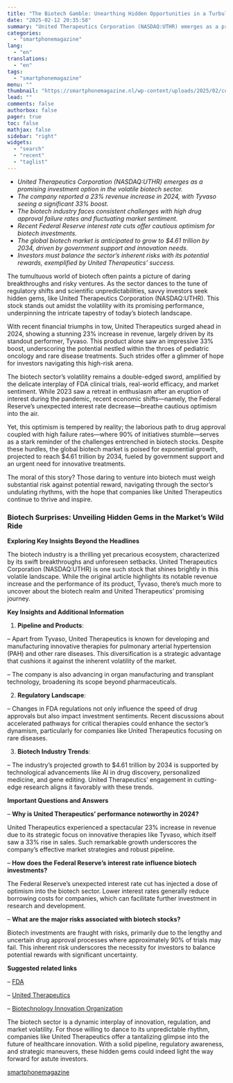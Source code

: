 ```yaml
---
title: "The Biotech Gamble: Unearthing Hidden Opportunities in a Turbulent Market"
date: "2025-02-12 20:35:58"
summary: "United Therapeutics Corporation (NASDAQ:UTHR) emerges as a promising investment option in the volatile biotech sector.The company reported a 23% revenue increase in 2024, with Tyvaso seeing a significant 33% boost.The biotech industry faces consistent challenges with high drug approval failure rates and fluctuating market sentiment.Recent Federal Reserve interest rate cuts..."
categories:
  - "smartphonemagazine"
lang:
  - "en"
translations:
  - "en"
tags:
  - "smartphonemagazine"
menu: ""
thumbnail: "https://smartphonemagazine.nl/wp-content/uploads/2025/02/compressed_img-UtjXvzyckRkUA8qtXrjfT69F-480x384.png"
lead: ""
comments: false
authorbox: false
pager: true
toc: false
mathjax: false
sidebar: "right"
widgets:
  - "search"
  - "recent"
  - "taglist"
---
```


* *United Therapeutics Corporation (NASDAQ:UTHR) emerges as a promising investment option in the volatile biotech sector.*
* *The company reported a 23% revenue increase in 2024, with Tyvaso seeing a significant 33% boost.*
* *The biotech industry faces consistent challenges with high drug approval failure rates and fluctuating market sentiment.*
* *Recent Federal Reserve interest rate cuts offer cautious optimism for biotech investments.*
* *The global biotech market is anticipated to grow to $4.61 trillion by 2034, driven by government support and innovation needs.*
* *Investors must balance the sector’s inherent risks with its potential rewards, exemplified by United Therapeutics’ success.*

The tumultuous world of biotech often paints a picture of daring breakthroughs and risky ventures. As the sector dances to the tune of regulatory shifts and scientific unpredictabilities, savvy investors seek hidden gems, like United Therapeutics Corporation (NASDAQ:UTHR). This stock stands out amidst the volatility with its promising performance, underpinning the intricate tapestry of today’s biotech landscape.

With recent financial triumphs in tow, United Therapeutics surged ahead in 2024, showing a stunning 23% increase in revenue, largely driven by its standout performer, Tyvaso. This product alone saw an impressive 33% boost, underscoring the potential nestled within the throes of pediatric oncology and rare disease treatments. Such strides offer a glimmer of hope for investors navigating this high-risk arena.

The biotech sector’s volatility remains a double-edged sword, amplified by the delicate interplay of FDA clinical trials, real-world efficacy, and market sentiment. While 2023 saw a retreat in enthusiasm after an eruption of interest during the pandemic, recent economic shifts—namely, the Federal Reserve’s unexpected interest rate decrease—breathe cautious optimism into the air.

Yet, this optimism is tempered by reality; the laborious path to drug approval coupled with high failure rates—where 90% of initiatives stumble—serves as a stark reminder of the challenges entrenched in biotech stocks. Despite these hurdles, the global biotech market is poised for exponential growth, projected to reach $4.61 trillion by 2034, fueled by government support and an urgent need for innovative treatments.

The moral of this story? Those daring to venture into biotech must weigh substantial risk against potential reward, navigating through the sector’s undulating rhythms, with the hope that companies like United Therapeutics continue to thrive and inspire.

### Biotech Surprises: Unveiling Hidden Gems in the Market’s Wild Ride

**Exploring Key Insights Beyond the Headlines**

The biotech industry is a thrilling yet precarious ecosystem, characterized by its swift breakthroughs and unforeseen setbacks. United Therapeutics Corporation (NASDAQ:UTHR) is one such stock that shines brightly in this volatile landscape. While the original article highlights its notable revenue increase and the performance of its product, Tyvaso, there’s much more to uncover about the biotech realm and United Therapeutics’ promising journey.

**Key Insights and Additional Information**

1. **Pipeline and Products**:  

– Apart from Tyvaso, United Therapeutics is known for developing and manufacturing innovative therapies for pulmonary arterial hypertension (PAH) and other rare diseases. This diversification is a strategic advantage that cushions it against the inherent volatility of the market.  

– The company is also advancing in organ manufacturing and transplant technology, broadening its scope beyond pharmaceuticals.

2. **Regulatory Landscape**:  

– Changes in FDA regulations not only influence the speed of drug approvals but also impact investment sentiments. Recent discussions about accelerated pathways for critical therapies could enhance the sector’s dynamism, particularly for companies like United Therapeutics focusing on rare diseases.

3. **Biotech Industry Trends**:  

– The industry’s projected growth to $4.61 trillion by 2034 is supported by technological advancements like AI in drug discovery, personalized medicine, and gene editing. United Therapeutics’ engagement in cutting-edge research aligns it favorably with these trends.

**Important Questions and Answers**

– **Why is United Therapeutics’ performance noteworthy in 2024?**  

United Therapeutics experienced a spectacular 23% increase in revenue due to its strategic focus on innovative therapies like Tyvaso, which itself saw a 33% rise in sales. Such remarkable growth underscores the company’s effective market strategies and robust pipeline.

– **How does the Federal Reserve’s interest rate influence biotech investments?**  

The Federal Reserve’s unexpected interest rate cut has injected a dose of optimism into the biotech sector. Lower interest rates generally reduce borrowing costs for companies, which can facilitate further investment in research and development.

– **What are the major risks associated with biotech stocks?**  

Biotech investments are fraught with risks, primarily due to the lengthy and uncertain drug approval processes where approximately 90% of trials may fail. This inherent risk underscores the necessity for investors to balance potential rewards with significant uncertainty.

**Suggested related links**  

– [FDA](https://www.fda.gov)  

– [United Therapeutics](https://www.unither.com)  

– [Biotechnology Innovation Organization](https://www.biotechnologyinnovation.org)

The biotech sector is a dynamic interplay of innovation, regulation, and market volatility. For those willing to dance to its unpredictable rhythm, companies like United Therapeutics offer a tantalizing glimpse into the future of healthcare innovation. With a solid pipeline, regulatory awareness, and strategic maneuvers, these hidden gems could indeed light the way forward for astute investors.

[smartphonemagazine](https://smartphonemagazine.nl/en/2025/02/12/the-biotech-gamble-unearthing-hidden-opportunities-in-a-turbulent-market/)
